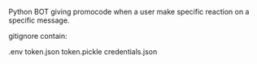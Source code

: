 Python BOT giving promocode when a user make specific reaction on a specific message.

gitignore contain: 

.env
token.json
token.pickle
credentials.json